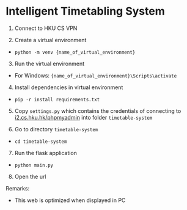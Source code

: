 # Intelligent Timetabling System
1.  Connect to HKU CS VPN

2.  Create a virtual environment
-   `python -m venv {name_of_virtual_environment}`

3.  Run the virtual environment 
-   For Windows: `{name_of_virtual_environment}\Scripts\activate`
    
4.  Install dependencies in virtual environment
-   `pip -r install requirements.txt`

5.  Copy `settings.py` which contains the credentials of connecting to [i2.cs.hku.hk/phpmyadmin](https://i2.cs.hku.hk/phpmyadmin) into folder `timetable-system`

6.  Go to directory `timetable-system` 
-   `cd timetable-system`

7.   Run the flask application
-   `python main.py`

8.  Open the url

Remarks:
- This web is optimized when displayed in PC